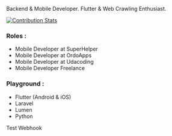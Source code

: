 Backend & Mobile Developer. Flutter & Web Crawling Enthusiast.

[![Contribution Stats](https://github-contribution-stats.vercel.app/api/?username=alamsyahh15)](https://github.com/alamsyahh15/github-contribution-stats/)

### Roles :
- Mobile Developer at SuperHelper
- Mobile Developer at OrdoApps
- Mobile Developer at Udacoding
- Mobile Developer Freelance

### Playground :
- Flutter (Android & iOS)
- Laravel
- Lumen
- Python

Test Webhook
